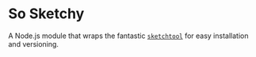# So Sketchy

A Node.js module that wraps the fantastic [`sketchtool`](https://www.sketchapp.com/tool/) for easy
installation and versioning.
